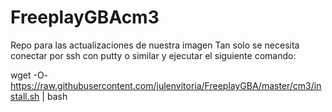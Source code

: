 # FreeplayGBAcm3
Repo para las actualizaciones de nuestra imagen
Tan solo se necesita conectar por ssh con putty o similar y ejecutar el siguiente comando:

wget -O- https://raw.githubusercontent.com/julenvitoria/FreeplayGBA/master/cm3/install.sh | bash
